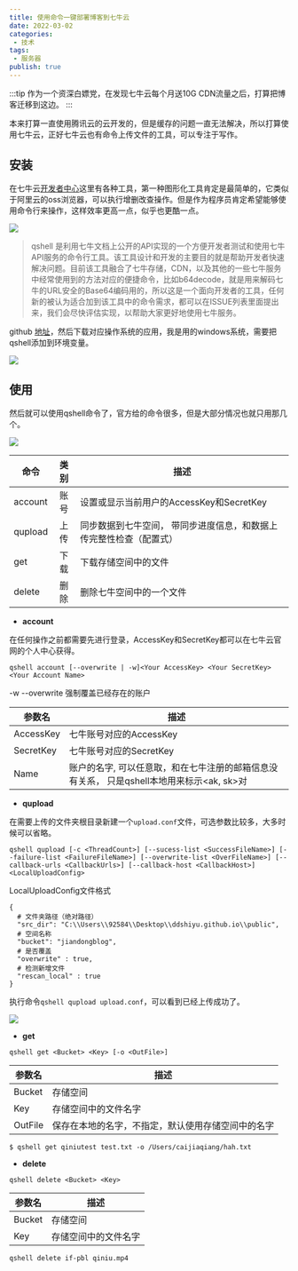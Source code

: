 ```yaml
---
title: 使用命令一键部署博客到七牛云
date: 2022-03-02
categories:
 - 技术
tags:
 - 服务器
publish: true
---
```

:::tip
作为一个资深白嫖党，在发现七牛云每个月送10G CDN流量之后，打算把博客迁移到这边。
:::
<!-- more -->
本来打算一直使用腾讯云的云开发的，但是缓存的问题一直无法解决，所以打算使用七牛云，正好七牛云也有命令上传文件的工具，可以专注于写作。

## 安装

在七牛云[开发者中心](https://developer.qiniu.com/kodo/5972/kodo-browser)这里有各种工具，第一种图形化工具肯定是最简单的，它类似于阿里云的oss浏览器，可以执行增删改查操作。但是作为程序员肯定希望能够使用命令行来操作，这样效率更高一点，似乎也更酷一点。

![](https://blog.jdqiong.cn/202203021725481.png)

> qshell 是利用七牛文档上公开的API实现的一个方便开发者测试和使用七牛API服务的命令行工具。该工具设计和开发的主要目的就是帮助开发者快速解决问题。目前该工具融合了七牛存储，CDN，以及其他的一些七牛服务中经常使用到的方法对应的便捷命令，比如b64decode，就是用来解码七牛的URL安全的Base64编码用的，所以这是一个面向开发者的工具，任何新的被认为适合加到该工具中的命令需求，都可以在ISSUE列表里面提出来，我们会尽快评估实现，以帮助大家更好地使用七牛服务。

github [地址](https://github.com/qiniu/qshell)，然后下载对应操作系统的应用，我是用的windows系统，需要把qshell添加到环境变量。

![](https://blog.jdqiong.cn/202203021731910.png)

## 使用

然后就可以使用qshell命令了，官方给的命令很多，但是大部分情况也就只用那几个。

![](https://blog.jdqiong.cn/202203021734858.png)


| 命令    | 类别  | 描述                                                                |
| ------- | :---: | ------------------------------------------------------------------- |
| account | 账号  | 设置或显示当前用户的AccessKey和SecretKey                            |
| qupload | 上传  | 同步数据到七牛空间， 带同步进度信息，和数据上传完整性检查（配置式） |
| get     | 下载  | 下载存储空间中的文件                                                |
| delete  | 删除  | 删除七牛空间中的一个文件                                            |

* **account**

在任何操作之前都需要先进行登录，AccessKey和SecretKey都可以在七牛云官网的个人中心获得。
```
qshell account [--overwrite | -w]<Your AccessKey> <Your SecretKey> <Your Account Name>
```
-w --overwrite 强制覆盖已经存在的账户

| 参数名    | 描述                                                                                      |
| --------- | ----------------------------------------------------------------------------------------- |
| AccessKey | 七牛账号对应的AccessKey                                                                   |
| SecretKey | 七牛账号对应的SecretKey                                                                   |
| Name      | 账户的名字, 可以任意取，和在七牛注册的邮箱信息没有关系， 只是qshell本地用来标示<ak, sk>对 |

* **qupload**

在需要上传的文件夹根目录新建一个`upload.conf`文件，可选参数比较多，大多时候可以省略。

```
qshell qupload [-c <ThreadCount>] [--sucess-list <SuccessFileName>] [--failure-list <FailureFileName>] [--overwrite-list <OverFileName>] [--callback-urls <CallbackUrls>] [--callback-host <CallbackHost>]
<LocalUploadConfig>
```

LocalUploadConfig文件格式
```config
{
  # 文件夹路径（绝对路径）
  "src_dir": "C:\\Users\\92584\\Desktop\\ddshiyu.github.io\\public",
  # 空间名称
  "bucket": "jiandongblog",
  # 是否覆盖
  "overwrite" : true,
  # 检测新增文件
  "rescan_local" : true
}
```
执行命令`qshell qupload upload.conf`，可以看到已经上传成功了。

![](https://blog.jdqiong.cn/4fed0ecd551d6d9bb04dcb8beb33b97.png)

* **get**

```
qshell get <Bucket> <Key> [-o <OutFile>]
```
|  参数名   | 描述  |
|  ----  | ----  |
| Bucket  | 存储空间 |
| Key  | 存储空间中的文件名字 |
| OutFile  | 保存在本地的名字，不指定，默认使用存储空间中的名字 |

```
$ qshell get qiniutest test.txt -o /Users/caijiaqiang/hah.txt
```

* **delete**

```
qshell delete <Bucket> <Key>
```
|  参数名   | 描述  |
|  ----  | ----  |
| Bucket  | 存储空间 |
| Key  | 存储空间中的文件名字 |

```
qshell delete if-pbl qiniu.mp4
```